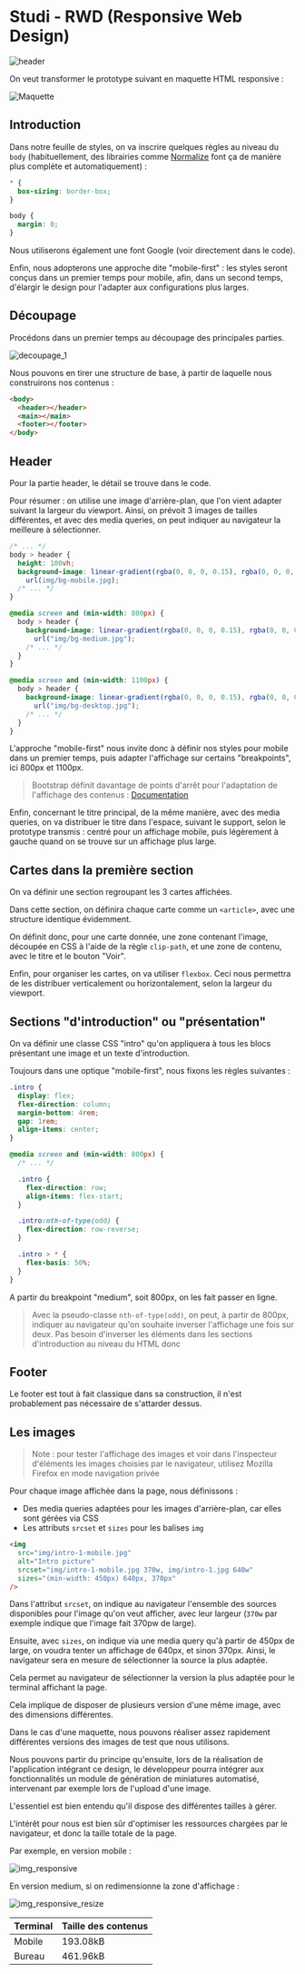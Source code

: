 # Studi - RWD (Responsive Web Design)

![header](docs/header.png "header")

On veut transformer le prototype suivant en maquette HTML responsive :

![Maquette](docs/maquette.png "Maquette")

## Introduction

Dans notre feuille de styles, on va inscrire quelques règles au niveau du `body` (habituellement, des librairies comme [Normalize](https://necolas.github.io/normalize.css/) font ça de manière plus complète et automatiquement) :

```css
* {
  box-sizing: border-box;
}

body {
  margin: 0;
}
```

Nous utiliserons également une font Google (voir directement dans le code).

Enfin, nous adopterons une approche dite "mobile-first" : les styles seront conçus dans un premier temps pour mobile, afin, dans un second temps, d'élargir le design pour l'adapter aux configurations plus larges.

## Découpage

Procédons dans un premier temps au découpage des principales parties.

![decoupage_1](docs/decoupage_1.png "decoupage_1")

Nous pouvons en tirer une structure de base, à partir de laquelle nous construirons nos contenus :

```html
<body>
  <header></header>
  <main></main>
  <footer></footer>
</body>
```

## Header

Pour la partie header, le détail se trouve dans le code.

Pour résumer : on utilise une image d'arrière-plan, que l'on vient adapter suivant la largeur du viewport. Ainsi, on prévoit 3 images de tailles différentes, et avec des media queries, on peut indiquer au navigateur la meilleure à sélectionner.

```css
/* ... */
body > header {
  height: 100vh;
  background-image: linear-gradient(rgba(0, 0, 0, 0.15), rgba(0, 0, 0, 0.05)),
    url(img/bg-mobile.jpg);
  /* ... */
}

@media screen and (min-width: 800px) {
  body > header {
    background-image: linear-gradient(rgba(0, 0, 0, 0.15), rgba(0, 0, 0, 0.05)),
      url("img/bg-medium.jpg");
    /* ... */
  }
}

@media screen and (min-width: 1100px) {
  body > header {
    background-image: linear-gradient(rgba(0, 0, 0, 0.15), rgba(0, 0, 0, 0.05)),
      url("img/bg-desktop.jpg");
    /* ... */
  }
}
```

L'approche "mobile-first" nous invite donc à définir nos styles pour mobile dans un premier temps, puis adapter l'affichage sur certains "breakpoints", ici 800px et 1100px.

> Bootstrap définit davantage de points d'arrêt pour l'adaptation de l'affichage des contenus : [Documentation](https://getbootstrap.com/docs/5.0/layout/breakpoints/#available-breakpoints)

Enfin, concernant le titre principal, de la même manière, avec des media queries, on va distribuer le titre dans l'espace, suivant le support, selon le prototype transmis : centré pour un affichage mobile, puis légèrement à gauche quand on se trouve sur un affichage plus large.

## Cartes dans la première section

On va définir une section regroupant les 3 cartes affichées.

Dans cette section, on définira chaque carte comme un `<article>`, avec une structure identique évidemment.

On définit donc, pour une carte donnée, une zone contenant l'image, découpée en CSS à l'aide de la règle `clip-path`, et une zone de contenu, avec le titre et le bouton "Voir".

Enfin, pour organiser les cartes, on va utiliser `flexbox`. Ceci nous permettra de les distribuer verticalement ou horizontalement, selon la largeur du viewport.

## Sections "d'introduction" ou "présentation"

On va définir une classe CSS "intro" qu'on appliquera à tous les blocs présentant une image et un texte d'introduction.

Toujours dans une optique "mobile-first", nous fixons les règles suivantes :

```css
.intro {
  display: flex;
  flex-direction: column;
  margin-bottom: 4rem;
  gap: 1rem;
  align-items: center;
}

@media screen and (min-width: 800px) {
  /* ... */

  .intro {
    flex-direction: row;
    align-items: flex-start;
  }

  .intro:nth-of-type(odd) {
    flex-direction: row-reverse;
  }

  .intro > * {
    flex-basis: 50%;
  }
}
```

A partir du breakpoint "medium", soit 800px, on les fait passer en ligne.

> Avec la pseudo-classe `nth-of-type(odd)`, on peut, à partir de 800px, indiquer au navigateur qu'on souhaite inverser l'affichage une fois sur deux. Pas besoin d'inverser les éléments dans les sections d'introduction au niveau du HTML donc

## Footer

Le footer est tout à fait classique dans sa construction, il n'est probablement pas nécessaire de s'attarder dessus.

## Les images

> Note : pour tester l'affichage des images et voir dans l'inspecteur d'éléments les images choisies par le navigateur, utilisez Mozilla Firefox en mode navigation privée

Pour chaque image affichée dans la page, nous définissons :

- Des media queries adaptées pour les images d'arrière-plan, car elles sont gérées via CSS
- Les attributs `srcset` et `sizes` pour les balises `img`

```html
<img
  src="img/intro-1-mobile.jpg"
  alt="Intro picture"
  srcset="img/intro-1-mobile.jpg 370w, img/intro-1.jpg 640w"
  sizes="(min-width: 450px) 640px, 370px"
/>
```

Dans l'attribut `srcset`, on indique au navigateur l'ensemble des sources disponibles pour l'image qu'on veut afficher, avec leur largeur (`370w` par exemple indique que l'image fait 370pw de large).

Ensuite, avec `sizes`, on indique via une media query qu'à partir de 450px de large, on voudra tenter un affichage de 640px, et sinon 370px. Ainsi, le navigateur sera en mesure de sélectionner la source la plus adaptée.

Cela permet au navigateur de sélectionner la version la plus adaptée pour le terminal affichant la page.

Cela implique de disposer de plusieurs version d'une même image, avec des dimensions différentes.

Dans le cas d'une maquette, nous pouvons réaliser assez rapidement différentes versions des images de test que nous utilisons.

Nous pouvons partir du principe qu'ensuite, lors de la réalisation de l'application intégrant ce design, le développeur pourra intégrer aux fonctionnalités un module de génération de miniatures automatisé, intervenant par exemple lors de l'upload d'une image.

L'essentiel est bien entendu qu'il dispose des différentes tailles à gérer.

L'intérêt pour nous est bien sûr d'optimiser les ressources chargées par le navigateur, et donc la taille totale de la page.

Par exemple, en version mobile :

![img_responsive](docs/img_responsive.png "img_responsive")

En version medium, si on redimensionne la zone d'affichage :

![img_responsive_resize](docs/img_responsive_resize.png "img_responsive_resize")

| Terminal | Taille des contenus |
| -------- | ------------------- |
| Mobile   | 193.08kB            |
| Bureau   | 461.96kB            |
